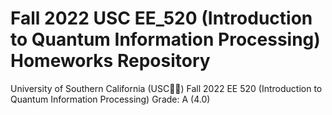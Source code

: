 # Fall 2022 USC EE_520 (Introduction to Quantum Information Processing) Homeworks Repository
University of Southern California (USC✌🏼) Fall 2022 EE 520 (Introduction to Quantum Information Processing) Grade: A (4.0)
